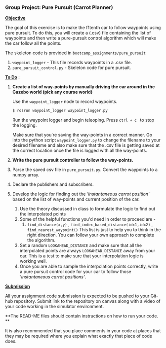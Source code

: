 ### Group Project: Pure Pursuit (Carrot Planner)

**<u>Objective</u>** 

The goal of this exercise is to make the f1tenth car to follow waypoints using pure pursuit. To do this, you will create a (.csv) file containing the list of waypoints and then write a pure-pursuit control algorithm  which will make the car follow all the points. 

The skeleton code is provided in `bootcamp_assignments/pure_pursuit`  

1. `waypoint_logger` - This file records waypoints in a .csv file.  
2. `pure_pursuit_control.py` - Skeleton code for pure pursuit.  

**<u>To Do</u>** :

1. **Create a list of way-points by manually driving the car around in the Gazebo world (pick any course world)** 

    Use the `waypoint_logger` node to record waypoints. 

    ```bash
    $ rosrun waypoint_logger waypoint_logger.py
    ```

    Run the waypoint logger and begin teleoping. Press `ctrl + c ` to stop the logging.

    Make sure that you're saving the way-points in a correct manner. Go into the python script `waypoint_logger.py`  to change the filename to your desired filename and also make sure that the .csv file is getting saved at the correct location once the file is logged with all the way-points. 

       

2.  **Write the pure pursuit controller to follow the way-points.**  

   1. Parse the saved csv file in `pure_pursuit.py`. Convert the waypoints to a numpy array.
   2. Declare the publishers and subscribers.
   3. Develop the logic for finding out the *'instantaneous carrot position'* based on the list of way-points and current position of the car. 
      1. Use the theory discussed in class to formulate the logic to find out the interpolated points
      2. Some of the helpful functions you'd need in order to proceed are - 
         1. `find_distance(x,y)` , `find_index_based_distance(idx1,idx2)` , `find_nearest_waypoint()` This list is just to help you to think in the right direction. You can follow your own approach to complete the algorithm. 
      3. Set a random `LOOKAHEAD_DISTANCE` and make sure that all the interpolated points are always `LOOKAHEAD_DISTANCE` away from your car. This is a test to make sure that your interpolation logic is working well. 
      4. Once you are able to sample the interpolation points correctly, write a pure pursuit control code for your car to follow those *'instantaneous carrot positions'*.
   
   

**<u>Submission</u>**

All your assignment code submission is expected to be pushed to your Git-hub repository.  Submit link to the repository on canvas along with a video of your code working in the simulator environment.

**The READ-ME files should contain instructions on how to run your code. **

It is also recommended that you place comments in your code at places that they may be required where you explain what exactly that piece of code does.